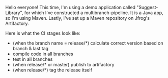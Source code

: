 Hello everyone! This time, I'm using a demo application called "Suggest-Library", for which I've constructed a multibranch-pipeline. It is a Java app, so I'm using Maven. Lastly, I've set up a Maven repository on Jfrog's Artifactory.

Here is what the CI stages look like:
- (when the branch name = release/*) calculate correct version based on branch & last tag
- compile code in all branches
- test in all branches
- (when release/* or master) publish to artifactory
- (when release/*) tag the release itself
